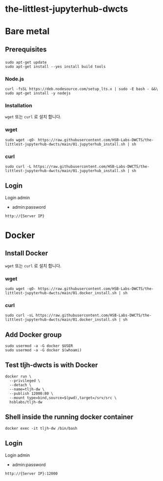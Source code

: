 # the-littlest-jupyterhub-dwcts

# Bare metal

## Prerequisites
###
```
sudo apt-get update
sudo apt-get install --yes install build tools
```
### Node.js
```
curl -fsSL https://deb.nodesource.com/setup_lts.x | sudo -E bash - &&\
sudo apt-get install -y nodejs
```

### Installation
`wget` 또는 `curl` 로 설치 합니다.
### wget
```
sudo wget -qO- https://raw.githubusercontent.com/HSB-Labs-DWCTS/the-littlest-jupyterhub-dwcts/main/01.jupyterhub_install.sh | sh
```


### curl
```
sudo curl -L https://raw.githubusercontent.com/HSB-Labs-DWCTS/the-littlest-jupyterhub-dwcts/main/01.jupyterhub_install.sh | sh
```

## Login
Login admin
 - admin:password
```
http://{Server IP}
```

# Docker

## Install Docker

`wget` 또는 `curl` 로 설치 합니다.
### wget
```
sudo wget -qO- https://raw.githubusercontent.com/HSB-Labs-DWCTS/the-littlest-jupyterhub-dwcts/main/01.docker_install.sh | sh
```

### curl
```
sudo curl -sL https://raw.githubusercontent.com/HSB-Labs-DWCTS/the-littlest-jupyterhub-dwcts/main/01.docker_install.sh | sh
```

## Add Docker group
```
sudo usermod -a -G docker $USER
sudo usermod -a -G docker $(whoami)
```

## Test tljh-dwcts is with Docker
```
docker run \
  --privileged \
  --detach \
  --name=tljh-dw \
  --publish 12000:80 \
  --mount type=bind,source=$(pwd),target=/srv/src \
  hsblabs/tljh-dw
```

## Shell inside the running docker container
```
docker exec -it tljh-dw /bin/bash
```

## Login
Login admin
 - admin:password
```
http://{Server IP}:12000
```

